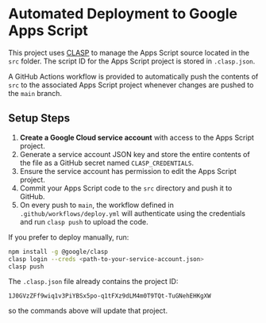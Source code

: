 # Automated Deployment to Google Apps Script

This project uses [CLASP](https://github.com/google/clasp) to manage the Apps Script source located in the `src` folder. The script ID for the Apps Script project is stored in `.clasp.json`.

A GitHub Actions workflow is provided to automatically push the contents of `src` to the associated Apps Script project whenever changes are pushed to the `main` branch.

## Setup Steps

1. **Create a Google Cloud service account** with access to the Apps Script project.
2. Generate a service account JSON key and store the entire contents of the file as a GitHub secret named `CLASP_CREDENTIALS`.
3. Ensure the service account has permission to edit the Apps Script project.
4. Commit your Apps Script code to the `src` directory and push it to GitHub.
5. On every push to `main`, the workflow defined in `.github/workflows/deploy.yml` will authenticate using the credentials and run `clasp push` to upload the code.

If you prefer to deploy manually, run:

```bash
npm install -g @google/clasp
clasp login --creds <path-to-your-service-account.json>
clasp push
```

The `.clasp.json` file already contains the project ID:

```
1J0GVzZFf9wiq1v3PiYBSx5po-q1tFXz9dLM4m0T9TQt-TuGNehEHKgXW
```

so the commands above will update that project.
